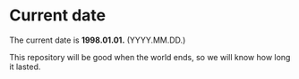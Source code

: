# Current date

The current date is **1998.01.01.** (YYYY.MM.DD.)

This repository will be good when the world ends, so we will know how long it lasted.